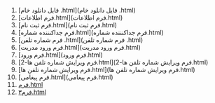 <!-- فایل دانلود خام .html
فرم اطلاعات.html
فرم ثبت نام.html
فرم جداکنننده شماره.html
فرم شماره تلفن .html
فرم ورود مدریت.html
فرم ورود.html
فرم ویرایش شماره تلفن ها-2.html
فرم ویرایش شماره تلفن ها.html
فرم پیغامی.html
فرم.html
فرم۳.html -->
1. [فایل دانلود خام .html](فایل دانلود خام .html)
2. [فرم اطلاعات.html](فرم اطلاعات.html)
3. [فرم ثبت نام.html](فرم ثبت نام.html)
4. [فرم جداکنننده شماره.html](فرم جداکنننده شماره.html)
5. [فرم شماره تلفن .html](فرم شماره تلفن .html)
6. [فرم ورود مدریت.html](فرم ورود مدریت.html)
7. [فرم ورود.html](فرم ورود.html)
8. [فرم ویرایش شماره تلفن ها-2.html](فرم ویرایش شماره تلفن ها-2.html)
9. [فرم ویرایش شماره تلفن ها.html](فرم ویرایش شماره تلفن ها.html)
10. [فرم پیغامی.html](فرم پیغامی.html)
11. [فرم.html](فرم.html)
12. [فرم۳.html](فرم۳.html)
